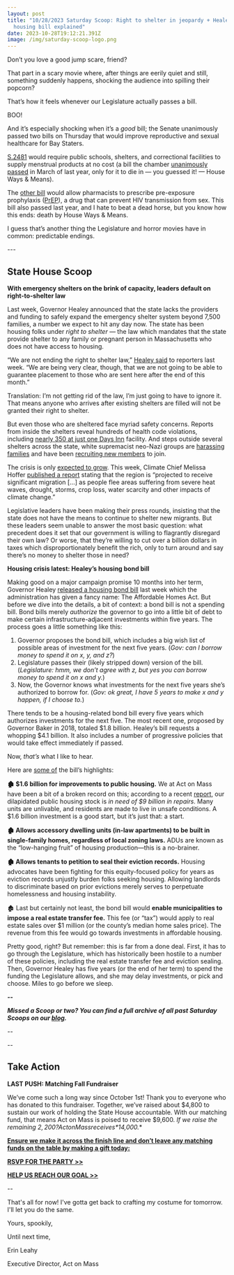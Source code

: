 ```yaml
---
layout: post
title: "10/28/2023 Saturday Scoop: Right to shelter in jeopardy + Healey's
  housing bill explained"
date: 2023-10-28T19:12:21.391Z
image: /img/saturday-scoop-logo.png
---
```

Don’t you love a good jump scare, friend?

That part in a scary movie where, after things are eerily quiet and still, something suddenly happens, shocking the audience into spilling their popcorn?

That’s how it feels whenever our Legislature actually passes a bill.

BOO!

And it’s especially shocking when it’s a *good* bill; the Senate unanimously passed two bills on Thursday that would improve reproductive and sexual healthcare for Bay Staters. 

[S.2481](https://malegislature.gov/Bills/193/S2481?utm_medium=&{{{EngagementData}}}&emci=ebe3d070-f074-ee11-b004-00224832eb73&emdi=ea000000-0000-0000-0000-000000000001&ceid={{ContactsEmailID}}) would require public schools, shelters, and correctional facilities to supply menstrual products at no cost (a bill the chamber [unanimously passed](https://malegislature.gov/Bills/192/S2730?utm_medium=&{{{EngagementData}}}&emci=ebe3d070-f074-ee11-b004-00224832eb73&emdi=ea000000-0000-0000-0000-000000000001&ceid={{ContactsEmailID}}) in March of last year, only for it to die in — you guessed it! — House Ways & Means).

The [other bill](https://malegislature.gov/Bills/193/S2480?utm_medium=&{{{EngagementData}}}&emci=ebe3d070-f074-ee11-b004-00224832eb73&emdi=ea000000-0000-0000-0000-000000000001&ceid={{ContactsEmailID}}) would allow pharmacists to prescribe pre-exposure prophylaxis ([PrEP](https://www.plannedparenthood.org/learn/stds-hiv-safer-sex/hiv-aids/prep?utm_medium=&{{{EngagementData}}}&emci=ebe3d070-f074-ee11-b004-00224832eb73&emdi=ea000000-0000-0000-0000-000000000001&ceid={{ContactsEmailID}})), a drug that can prevent HIV transmission from sex. This bill also passed last year, and I hate to beat a dead horse, but you know how this ends: death by House Ways & Means. 

I guess that’s another thing the Legislature and horror movies have in common: predictable endings.

\---

## State House Scoop

**With emergency shelters on the brink of capacity, leaders default on right-to-shelter law**

Last week, Governor Healey announced that the state lacks the providers and funding to safely expand the emergency shelter system beyond 7,500 families, a number we expect to hit any day now. The state has been housing folks under *right to shelter* — the law which mandates that the state provide shelter to any family or pregnant person in Massachusetts who does not have access to housing. 

“We are not ending the right to shelter law,” [Healey said](https://commonwealthmagazine.org/immigration/healey-tries-to-have-it-both-ways-on-emergency-shelter-law/?utm_medium=&{{{EngagementData}}}&emci=ebe3d070-f074-ee11-b004-00224832eb73&emdi=ea000000-0000-0000-0000-000000000001&ceid={{ContactsEmailID}}) to reporters last week. “We are being very clear, though, that we are not going to be able to guarantee placement to those who are sent here after the end of this month.” 

Translation: I’m not getting rid of the law, I’m just going to have to ignore it. That means anyone who arrives after existing shelters are filled will not be granted their right to shelter. 

But even those who are sheltered face myriad safety concerns. Reports from inside the shelters reveal hundreds of health code violations, including [nearly 350 at just one Days Inn](https://www.eagletribune.com/news/merrimack_valley/days-inn-racks-up-347-health-violations/article_b6bf69fa-6462-11ee-a432-a7732ffa1f01.html?utm_medium=&{{{EngagementData}}}&emci=ebe3d070-f074-ee11-b004-00224832eb73&emdi=ea000000-0000-0000-0000-000000000001&ceid={{ContactsEmailID}}) facility. And steps outside several shelters across the state, white supremacist neo-Nazi groups are [harassing families](https://www.wbur.org/news/2023/10/11/massachusetts-shelters-immigrants-protections-neo-nazi-hate-groups?utm_medium=&{{{EngagementData}}}&emci=ebe3d070-f074-ee11-b004-00224832eb73&emdi=ea000000-0000-0000-0000-000000000001&ceid={{ContactsEmailID}}) and have been [recruiting new members](https://www.patriotledger.com/story/news/2023/10/02/nsc-131-white-supremacist-group-distributes-flyers-in-plymouth-ma-nationalist-social-club/71029977007/?utm_medium=&{{{EngagementData}}}&emci=ebe3d070-f074-ee11-b004-00224832eb73&emdi=ea000000-0000-0000-0000-000000000001&ceid={{ContactsEmailID}}) to join. 

The crisis is only [expected to grow](https://commonwealthmagazine.org/immigration/climate-migration-to-massachusetts-an-urgent-concern/?utm_medium=&{{{EngagementData}}}&emci=ebe3d070-f074-ee11-b004-00224832eb73&emdi=ea000000-0000-0000-0000-000000000001&ceid={{ContactsEmailID}}). This week, Climate Chief Melissa Hoffer [published a report](https://www.mass.gov/doc/recommendations-of-the-climate-chief-october-25-2023/download?utm_medium=&{{{EngagementData}}}&emci=ebe3d070-f074-ee11-b004-00224832eb73&emdi=ea000000-0000-0000-0000-000000000001&ceid={{ContactsEmailID}}) stating that the region is “projected to receive significant migration \[...] as people flee areas suffering from severe heat waves, drought, storms, crop loss, water scarcity and other impacts of climate change.”

Legislative leaders have been making their press rounds, insisting that the state does not have the means to continue to shelter new migrants. But these leaders seem unable to answer the most basic question: what precedent does it set that our government is willing to flagrantly disregard their own law? Or worse, that they’re willing to cut over a billion dollars in taxes which disproportionately benefit the rich, only to turn around and say there’s no money to shelter those in need? 

**Housing crisis latest: Healey’s housing bond bill**

Making good on a major campaign promise 10 months into her term, Governor Healey [released a housing bond bill](https://www.bostonglobe.com/2023/10/18/business/healey-housing-proposal/?utm_medium=&{{{EngagementData}}}&emci=ebe3d070-f074-ee11-b004-00224832eb73&emdi=ea000000-0000-0000-0000-000000000001&ceid={{ContactsEmailID}}) last week which the administration has given a fancy name: The Affordable Homes Act. But before we dive into the details, a bit of context: a bond bill is not a spending bill. Bond bills merely *authorize* the governor to go into a little bit of debt to make certain infrastructure-adjacent investments within five years. The process goes a little something like this:

1. Governor proposes the bond bill, which includes a big wish list of possible areas of investment for the next five years. (*Gov: can I borrow money to spend it on x, y, and z?*)
2. Legislature passes their (likely stripped down) version of the bill. (*Legislature: hmm, we don’t agree with z, but yes you can borrow money to spend it on x and y.*)
3. Now, the Governor knows what investments for the next five years she’s authorized to borrow for. (*Gov: ok great, I have 5 years to make x and y happen, if I choose to.*)

There tends to be a housing-related bond bill every five years which authorizes investments for the next five. The most recent one, proposed by Governor Baker in 2018, totaled $1.8 billion. Healey’s bill requests a whopping $4.1 billion. It also includes a number of progressive policies that would take effect immediately if passed.

Now, *that’s* what I like to hear.

Here are [some of](https://www.bostonglobe.com/2023/10/18/business/healey-housing-plan/?utm_medium=&{{{EngagementData}}}&emci=ebe3d070-f074-ee11-b004-00224832eb73&emdi=ea000000-0000-0000-0000-000000000001&ceid={{ContactsEmailID}}) the bill’s highlights:

**🏚️ $1.6 billion for improvements to public housing.** We at Act on Mass have been a bit of a broken record on this; according to a recent [report](https://www.bostonglobe.com/2023/05/17/business/massachusetts-public-housing-is-deteriorating-cost-fix-it-could-be-billions/?utm_medium=&{{{EngagementData}}}&emci=ebe3d070-f074-ee11-b004-00224832eb73&emdi=ea000000-0000-0000-0000-000000000001&ceid={{ContactsEmailID}}), our dilapidated public housing stock is *in need of $9 billion in repairs*. Many units are unlivable, and residents are made to live in unsafe conditions. A $1.6 billion investment is a good start, but it’s just that: a start.

**🏚️ Allows accessory dwelling units (in-law apartments) to be built in single-family homes, regardless of local zoning laws.** ADUs are known as the “low-hanging fruit” of housing production—this is a no-brainer.

**🏚️ Allows tenants to petition to seal their eviction records.** Housing advocates have been fighting for this equity-focused policy for years as eviction records unjustly burden folks seeking housing. Allowing landlords to discriminate based on prior evictions merely serves to perpetuate homelessness and housing instability. 

🏚️ Last but certainly not least, the bond bill would **enable municipalities to impose a real estate transfer fee.** This fee (or “tax”) would apply to real estate sales over $1 million (or the county’s median home sales price). The revenue from this fee would go towards investments in affordable housing.  

Pretty good, right? But remember: this is far from a done deal. First, it has to go through the Legislature, which has historically been hostile to a number of these policies, including the real estate transfer fee and eviction sealing. Then, Governor Healey has five years (or the end of her term) to spend the funding the Legislature allows, and she may delay investments, or pick and choose. Miles to go before we sleep.

***\--***

***Missed a Scoop or two? You can find a full archive of all past Saturday Scoops on our [blog](https://actonmass.org/blog?utm_medium=&{{{EngagementData}}}&emci=25102f50-235a-ee11-9937-00224832eb73&emdi=ea000000-0000-0000-0000-000000000001&ceid={{ContactsEmailID}}).***

*\--*



\--

## Take Action

**LAST PUSH: Matching Fall Fundraiser**

We’ve come such a long way since October 1st! Thank you to everyone who has donated to this fundraiser. Together, we’ve raised about $4,800 to sustain our work of holding the State House accountable. With our matching fund, that means Act on Mass is poised to receive $9,600. **If we raise the remaining $2,200? Act on Mass receives *$14,000*.** 

**[Ensure we make it across the finish line and don’t leave any matching funds on the table by making a gift today:](https://secure.actblue.com/donate/aom2023-fallfundraiser?refcode=10-28-ss&utm_medium=&{{{EngagementData}}})**

**[RSVP FOR THE PARTY >>](https://secure.everyaction.com/4j4CdUWKTkall1XPkQ-Pig2?utm_medium=&{{{EngagementData}}}&emci=bc91b491-9864-ee11-9937-00224832eb73&emdi=ea000000-0000-0000-0000-000000000001&ceid={{ContactsEmailID}})**

**[HELP US REACH OUR GOAL >>](https://secure.actblue.com/donate/aom2023-fallfundraiser?refcode=10-7-ss&utm_medium=&{{{EngagementData}}})**

\--

That's all for now! I've gotta get back to crafting my costume for tomorrow. I'll let you do the same.

Yours, spookily,

Until next time,

Erin Leahy

Executive Director, Act on Mass